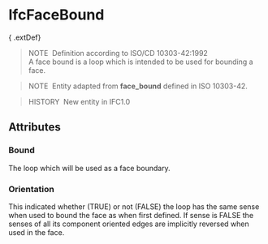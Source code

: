 # IfcFaceBound

{ .extDef}
> NOTE&nbsp; Definition according to ISO/CD 10303-42:1992  
> A face bound is a loop which is intended to be used for bounding a face.

> NOTE&nbsp; Entity adapted from **face_bound** defined in ISO 10303-42.

> HISTORY&nbsp; New entity in IFC1.0

## Attributes

### Bound
The loop which will be used as a face boundary.

### Orientation
This indicated whether (TRUE) or not (FALSE) the loop has the same sense when used to bound the face as when first defined. If sense is FALSE the senses of all its component oriented edges are implicitly reversed when used in the face.
